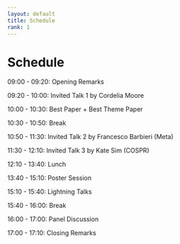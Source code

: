 ```yaml
---
layout: default
title: Schedule
rank: 1
---
```


# Schedule

09:00 - 09:20: Opening Remarks

09:20 - 10:00: Invited Talk 1 by Cordelia Moore

10:00 - 10:30: Best Paper + Best Theme Paper

10:30 - 10:50: Break

10:50 - 11:30: Invited Talk 2 by Francesco Barbieri (Meta)

11:30 - 12:10: Invited Talk 3 by Kate Sim (COSPR)

12:10 - 13:40: Lunch

13:40 - 15:10: Poster Session

15:10 - 15:40: Lightning Talks

15:40 - 16:00: Break

16:00 - 17:00: Panel Discussion

17:00 - 17:10: Closing Remarks
